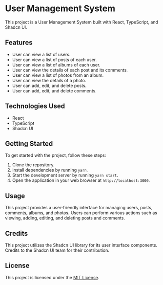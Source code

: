 # User Management System

This project is a User Management System built with React, TypeScript, and Shadcn UI.

## Features

- User can view a list of users.
- User can view a list of posts of each user.
- User can view a list of albums of each user.
- User can view the details of each post and its comments.
- User can view a list of photos from an album.
- User can view the details of a photo.
- User can add, edit, and delete posts.
- User can add, edit, and delete comments.

## Technologies Used

- React
- TypeScript
- Shadcn UI

## Getting Started

To get started with the project, follow these steps:

1. Clone the repository.
2. Install dependencies by running `yarn`.
3. Start the development server by running `yarn start`.
4. Open the application in your web browser at `http://localhost:3000`.

## Usage

This project provides a user-friendly interface for managing users, posts, comments, albums, and photos. Users can perform various actions such as viewing, adding, editing, and deleting posts and comments.

## Credits

This project utilizes the Shadcn UI library for its user interface components. Credits to the Shadcn UI team for their contribution.

## License

This project is licensed under the [MIT License](LICENSE).


